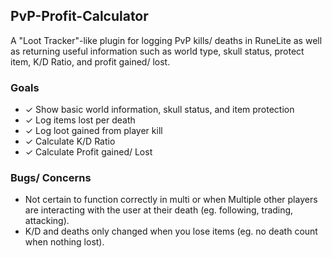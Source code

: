 ## PvP-Profit-Calculator
A "Loot Tracker"-like plugin for logging PvP kills/ deaths in RuneLite as well as returning useful information
such as world type, skull status, protect item, K/D Ratio, and profit gained/ lost.

### Goals
- ✓ Show basic world information, skull status, and item protection
- ✓ Log items lost per death
- ✓ Log loot gained from player kill
- ✓ Calculate K/D Ratio
- ✓ Calculate Profit gained/ Lost

### Bugs/ Concerns
- Not certain to function correctly in multi or when Multiple other players are interacting with the user at their death (eg. following, trading, attacking).
- K/D and deaths only changed when you lose items (eg. no death count when nothing lost).